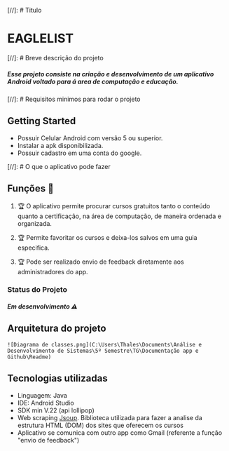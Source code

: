 [//]: # Titulo

# EAGLELIST 

[//]: # Breve descrição do projeto
##### Esse projeto consiste na criação e desenvolvimento de um aplicativo Android voltado para á area de computação e educação.

[//]: # Requisitos minimos para rodar o projeto
## Getting Started

* Possuir Celular Android com versão 5 ou superior.
* Instalar a apk disponibilizada.
* Possuir cadastro em uma conta do google.

[//]: # O que o aplicativo pode fazer
## Funções :checkered_flag:

1. :trophy: O aplicativo permite procurar cursos gratuitos tanto o conteúdo quanto a certificação, na área de computação, de maneira ordenada e organizada.

2. :trophy: Permite favoritar os cursos e deixa-los salvos em uma guia especifica.

3. :trophy: Pode ser realizado envio de feedback diretamente aos administradores do app.

### Status do Projeto
##### Em desenvolvimento :warning:

## Arquitetura do projeto

	![Diagrama de classes.png](C:\Users\Thales\Documents\Análise e Desenvolvimento de Sistemas\5º Semestre\TG\Documentação app e Github\Readme)

## Tecnologias utilizadas

* Linguagem: Java
* IDE: Android Studio
* SDK min V.22 (api lollipop)
* Web scraping [Jsoup](https://github.com/jhy/jsoup "Biblioteca Jsoup"). Biblioteca utilizada para fazer a analise da estrutura HTML (DOM) dos sites que oferecem os cursos
* Aplicativo se comunica com outro app como Gmail (referente a função "envio de feedback")
